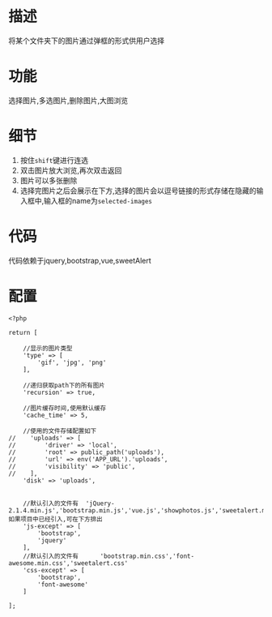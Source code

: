 
# 描述

将某个文件夹下的图片通过弹框的形式供用户选择

# 功能
选择图片,多选图片,删除图片,大图浏览

# 细节
1. 按住`shift`键进行连选
2. 双击图片放大浏览,再次双击返回
3. 图片可以多张删除
4. 选择完图片之后会展示在下方,选择的图片会以逗号链接的形式存储在隐藏的输入框中,输入框的name为`selected-images`

# 代码
代码依赖于jquery,bootstrap,vue,sweetAlert


# 配置
```
<?php

return [

    //显示的图片类型
    'type' => [
        'gif', 'jpg', 'png'
    ],

    //递归获取path下的所有图片
    'recursion' => true,

    //图片缓存时间,使用默认缓存
    'cache_time' => 5,

    //使用的文件存储配置如下
//    'uploads' => [
//        'driver' => 'local',
//        'root' => public_path('uploads'),
//        'url' => env('APP_URL').'uploads',
//        'visibility' => 'public',
//    ],
    'disk' => 'uploads',
    
    
    //默认引入的文件有  'jQuery-2.1.4.min.js','bootstrap.min.js','vue.js','showphotos.js','sweetalert.min.js',如果项目中已经引入,可在下方排出
    'js-except' => [
        'bootstrap',
        'jquery'
    ],
    //默认引入的文件有      'bootstrap.min.css','font-awesome.min.css','sweetalert.css'
    'css-except' => [
        'bootstrap',
        'font-awesome'
    ]

];
```

